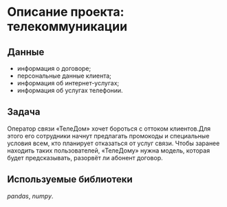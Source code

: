 # Описание проекта: телекоммуникации
## Данные
* информация о договоре;
* персональные данные клиента;
* информация об интернет-услугах;
* информация об услугах телефонии.
## Задача
Оператор связи «ТелеДом» хочет бороться с оттоком клиентов.Для этого его сотрудники начнут предлагать промокоды и специальные условия всем, кто планирует отказаться от услуг связи. Чтобы заранее находить таких пользователей, «ТелеДому» нужна модель, которая будет предсказывать, разорвёт ли абонент договор. 
## Используемые библиотеки
*pandas*, *numpy*.
